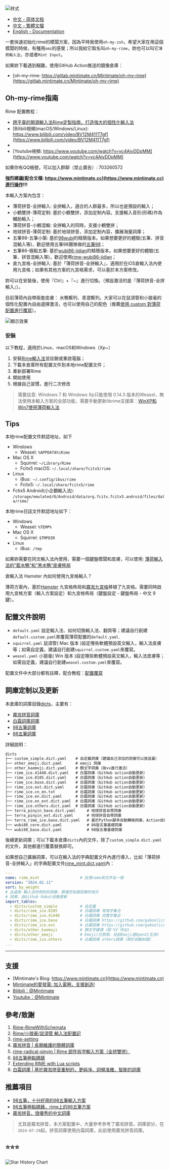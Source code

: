 ![样式](https://www.mintimate.cc/image/demo/guide.webp)

- [中文 - 简体文档](README.md)
- [中文 - 繁體文檔](README_zh-CHT.md)
- [English - Documentation](README_en.md)

一套快速初始化rime的模闆方案，因為平時我使用`oh-my-zsh`，希望大家在用這個模闆的時候，有種用`omz`的感覺；所以我給它取名叫`oh-my-rime`，妳也可以叫它`薄荷輸入法`，亦或者`Mint Input`。

如果妳下載遇到睏難，使用GitHub Action推送的鏡像倉庫：
- [oh-my-rime: https://gitlab.mintimate.cn/Mintimate/oh-my-rime](https://gitlab.mintimate.cn/Mintimate/oh-my-rime)

## Oh-my-rime指南

Rime 配置教程：
- [跨平臺的開源輸入法Rime定製指南，打造強大的個性化輸入法](https://www.mintimate.cn/2023/03/18/rimeQuickInit)
- [Bilibili視頻(macOS/Windows/Linux): https://www.bilibili.com/video/BV12M411T7gf](https://www.bilibili.com/video/BV12M411T7gf)
- [Bilibili視頻(iOS/Android)]: https://www.bilibili.com/video/BV1Mr42137Ns](https://www.bilibili.com/video/BV1Mr42137Ns)
- [Youtube視頻: https://www.youtube.com/watch?v=yc4AivDDpMM](https://www.youtube.com/watch?v=yc4AivDDpMM)

如果你有QQ帳號，可以加入群聊（禁止廣告）: 703260572

**強烈建議[配合文檔: https://www.mintimate.cc](https://www.mintimate.cc)進行操作!!!**

本輸入方案內包含： 
- 薄荷拼音-全拼輸入: 全拼輸入，適合的人群最多，所以也是預設的輸入；
- 小鶴雙拼-薄荷定制: 基於小鶴雙拼，添加定制內容。支援輸入音形(形碼)作為輔助輸入；
- 薄荷拼音-小鶴混輸: 全拼輸入的同時，支援小鶴雙拼；
- 地球拼音-薄荷定制: 基於地球拼音，添加定制內容，擴展海量詞庫；
- 五筆98-五筆小築: 基於[98wubi](https://github.com/yanhuacuo/98wubi)的精簡版本。如果想要更好的體驗(五筆、拼音混輸入等)，歡迎使用五筆98團隊做的[五筆98](https://github.com/yanhuacuo/98wubi)；
- 五筆86-極點五筆: 基於[wubi86-jidian](https://github.com/KyleBing/rime-wubi86-jidian)的精簡版本。如果想要更好的體驗(五筆、拼音混輸入等)，歡迎使用[rime-wubi86-jidian](https://github.com/KyleBing/rime-wubi86-jidian)；
- 倉九宮格-全拼輸入: 基於「薄荷拼音-全拼輸入」，適用於在iOS倉輸入法內使用九宮格；如果有其他方案的九宮格需求，可以基於本方案修改。

妳可以在安裝後，使用『Ctrl』+『~』進行切換。（預設激活的是『薄荷拼音-全拼輸入』）。

目前薄荷內自帶兩套皮膚： 水鴨繫列、青澀繫列。大家可以在鼠須管和小狼毫的個性化配置內自由選擇激活，也可以使用自己的配色（推薦[使用 custom 對薄荷配置進行覆寫](https://www.mintimate.cc/zh/guide/configurationOverride.html#%E4%BF%AE%E6%94%B9%E8%96%84%E8%8D%B7%E8%BE%93%E5%85%A5%E6%B3%95%E7%9A%84%E9%85%8D%E7%BD%AE)）。

![顯示效果](https://www.mintimate.cc/image/demo/themeOfOhMyRime.webp)


### 安裝

以下教程，適用於Linux、macOS和Windows（Xp~）

1. 安裝[Rime輸入法](https://rime.im/)並註銷或重啟電腦；
2. 下載本倉庫所有配置文件到本地rime配置文件；
3. 重新部署Rime
4. 開始使用
5. 根據自己習慣，進行二次修改

> 需要註意: Windows 7 和 Windows Xp只能使用 0.14.3 版本的Weasel，無法使用本輸入方案的全部功能，需要手動更新librime支援庫：[WinXP和Win7使用薄荷輸入法](https://www.mintimate.cc/zh/guide/faQ.html#winxp%E5%92%8Cwin7%E4%BD%BF%E7%94%A8%E8%96%84%E8%8D%B7%E8%BE%93%E5%85%A5%E6%B3%95)

## Tips
本地rime配置文件默認地址，如下

- Windows
  - Weasel: `%APPDATA%\Rime`
- Mac OS X
  - Squirrel: `~/Library/Rime`
  - Fcitx5 macOS: `~/.local/share/fcitx5/rime`
- Linux
  - iBus:` ~/.config/ibus/rime`
  - Fcitx5: `~/.local/share/fcitx5/rime`
- Fctix5 Android(小企鵝輸入法): `/storage/emulated/0/Android/data/org.fcitx.fcitx5.android/files/data/rime/`

本地rime日誌文件默認地址如下：
- Windows
  - Weasel: `%TEMP%`
- Mac OS X
  - Squirrel: `$TMPDIR`
- Linux
  - iBus:` /tmp`
  
如果妳需要在同文輸入法內使用，需要一個鍵盤模闆和皮膚，可以使用: [薄荷輸入法的”藍水鴨“和”黑水鴨“皮膚佈局](https://www.mintimate.cc/zh/demo/diffAppearance.html#android%E5%A4%96%E8%A7%82)

倉輸入法 Hamster 內如何使用九宮格輸入？

薄荷方案內，基於[Hamster](https://github.com/imfuxiao/Hamster/) 九宮格佈局和[霧凇九宮格](https://github.com/iDvel/rime-ice/blob/main/t9.schema.yaml)移植了九宮格。需要同時啟用九宮格方案（輸入方案設定）和九宮格佈局（鍵盤設定 - 鍵盤佈局 - 中文 9 鍵）。

## 配置文件說明

- `default.yaml` 設定輸入法、如何切換輸入法、翻頁等；建議自行創建`default.custom.yaml`來覆寫薄荷配置的`default.yaml`.
- `squirrel.yaml` 鼠須管( Mac 版本 )設定哪些軟體預設英文輸入，輸入法皮膚等；如需自定義，建議自行創建`squirrel.custom.yaml`來覆寫。 
- `weasel.yaml` 小狼毫( Win 版本 )設定哪些軟體預設英文輸入，輸入法皮膚等；如需自定義，建議自行創建`weasel.custom.yaml`來覆寫。

配置文件中大部分都有註釋，配合教程：[配置覆寫](https://www.mintimate.cc/zh/guide/configurationOverride.html)

## 詞庫定制以及更新

本倉庫的詞庫目錄[dicts](dicts)，主要有：

- [霧凇拼音詞庫](https://github.com/iDvel/rime-ice)
- [白霜詞庫詞庫](https://github.com/gaboolic/rime-frost)
- [98五筆詞庫](https://github.com/yanhuacuo/98wubi-tables)
- [86五筆詞庫](https://github.com/KyleBing/rime-wubi86-jidian)

詳細說明：

```txt
dicts
├── custom_simple.dict.yaml    # 自定義詞庫（建議自己添加的詞庫可以放這裏）
├── other_emoji.dict.yaml      # emoji 詞庫
├── other_kaomoji.dict.yaml    # 顏文字詞庫（按vv進行激活）
├── rime_ice.41448.dict.yaml   # 白霜詞庫（GitHub action自動更新）
├── rime_ice.8105.dict.yaml    # 白霜詞庫（GitHub action自動更新）
├── rime_ice.base.dict.yaml    # 白霜詞庫（GitHub action自動更新）
├── rime_ice.ext.dict.yaml     # 白霜詞庫（GitHub action自動更新）
├── rime_ice.cn_en.txt         # 白霜詞庫（GitHub action自動更新）
├── rime_ice.en.dict.yaml      # 白霜詞庫（GitHub action自動更新）
├── rime_ice.en_ext.dict.yaml  # 白霜詞庫（GitHub action自動更新）
├── rime_ice.others.dict.yaml  # 白霜詞庫（GitHub action自動更新）
├── terra_pinyin_base.dict.yaml     # 地球拼音自帶詞庫
├── terra_pinyin_ext.dict.yaml      # 地球拼音自帶詞庫
├── terra_rime_ice.base.dict.yaml   # 基於Python腳本自動轉換詞庫，Action自動更新
├── wubi86_core.dict.yaml           # 86版五筆基礎詞庫
└── wubi98_base.dict.yaml           # 98版五筆基礎詞庫
```

後續更新詞庫；可以下載本倉庫`dicts`內的文件，除了`custom_simple.dict.yaml`的文件，其他都進行覆蓋替換即可。

如果想自己擴展詞庫，可以在輸入法的字典配置文件內進行導入，比如「薄荷拼音-全拼輸入」的字典配置文件[rime_mint.dict.yaml](rime_mint.dict.yaml)內：

```yaml
---
name: rime_mint                  # 註意name和文件名一致
version: "2024.02.11"
sort: by_weight
# 此處為 輸入法所用到的詞庫，既補充拓展詞庫的地方
# 詞庫，由Github Robot自動更新
import_tables:
  - dicts/custom_simple          # 自定義
  - dicts/rime_ice.8105          # 白霜詞庫 常用字集合
  - dicts/rime_ice.41448         # 白霜詞庫 完整字集合
  - dicts/rime_ice.base          # 白霜詞庫 https://github.com/gaboolic/rime-frost
  - dicts/rime_ice.ext           # 白霜詞庫 https://github.com/gaboolic/rime-frost
  - dicts/other_kaomoji          # 顏文字錶情（按`VV`呼出)
  - dicts/other_emoji            # Emoji(已禁用，目前Emoji是OpenCC生效)
  - dicts/rime_ice.others        # 白霜詞庫 others詞庫（用於自動糾錯）
...
```

------

## 支援

- [Mintimate's Blog: https://www.mintimate.cn](https://www.mintimate.cn)
- [Mintimate的愛發電: 加入電圈，支援創造!](https://afdian.net/a/mintimate)
- [Bilibili：@Mintimate](https://space.bilibili.com/355567627)
- [Youtube：@Mintimate](https://www.youtube.com/channel/UCI7LLdUGNzkcKOE7grAqCoA)

## 參考/致謝

1. [Rime-RimeWithSchemata](https://github.com/rime/home/wiki/RimeWithSchemata)
2. [Rime/小狼豪/鼠須管 輸入法配置記](https://chenhe.me/post/oh-my-rime)
3. [rime-setting](https://github.com/Iorest/rime-setting)
4. [霧凇拼音 | 長期維護的簡體詞庫](https://github.com/iDvel/rime-ice)
5. [rime-radical-pinyin | Rime 部件拆字輸入方案（全拼雙拼）](https://github.com/mirtlecn/rime-radical-pinyin)
6. [86五筆極點碼錶](https://github.com/KyleBing/rime-wubi86-jidian)
7. [Extending RIME with Lua scripts](https://github.com/hchunhui/librime-lua/wiki/Scripting)
8. [白霜詞庫 | 基於霧凇拼音重制的，更純凈、詞頻准確、智能的詞庫](https://github.com/gaboolic/rime-frost)

## 推薦項目

- [98五筆，十分好用的98五筆輸入方案](https://wubi98.github.io/)
- [86五筆極點碼錶，rime上的86五筆方案](https://github.com/KyleBing/rime-wubi86-jidian)
- [霧凇拼音，很優秀的中文詞庫](https://github.com/iDvel/rime-ice)

> 尤其是霧凇拼音，本方案配置中，大量參考參考了霧凇拼音。詞庫部分，在`2024-07-29`起，拼音詞庫使用白霜詞庫，此前使用霧凇拼音詞庫。


## ⭐⭐⭐

<picture>
<source media="(prefers-color-scheme: dark)" srcset="https://api.star-history.com/svg?repos=Mintimate/oh-my-rime&type=Timeline&theme=dark" />
<source media="(prefers-color-scheme: light)" srcset="https://api.star-history.com/svg?repos=Mintimate/oh-my-rime&type=Timeline" />
<img alt="Star History Chart" src="https://api.star-history.com/svg?repos=Mintimate/oh-my-rime&type=Timeline" />
</picture>
